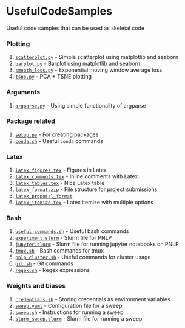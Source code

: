 # UsefulCodeSamples
Useful code samples that can be used as skeletal code


### Plotting
1. [`scatterplot.py`](plotting/scatterplot.py) - Simple scatterplot using matplotlib and seaborn
2. [`barplot.py`](plotting/barplot.py) - Barplot using matplotlib and seaborn
3. [`smooth_loss.py`](plotting/smooth_loss.py) - Exponential moving window average loss
4. [`tsne.py`](plotting/tsne.py) - PCA + TSNE plotting

### Arguments
1. [`argparse.py`](argparse/argparse.py) - Using simple functionality of argparse

### Package related
1. [`setup.py`](package/setup.py) - For creating packages
2. [`conda.sh`](package/conda.sh) - Useful `conda` commands

### Latex
1. [`latex_figures.tex`](latex/latex_figures.tex) - Figures in Latex
1. [`latex_comments.tex`](latex/latex_comments.tex) - Inline comments with Latex
1. [`latex_tables.tex`](latex/latex_tables.tex) - Nice Latex table
1. [`latex_format.zip`](latex/latex_format.zip) - File structure for project submissions
1. [`latex_proposal_format`](https://github.com/ameet-1997/Ideas)
1. [`latex_itemize.tex`](latex/latex_itemize.tex) - Latex itemize with multiple options

### Bash
1. [`useful_commands.sh`](bash/useful_commands.sh) - Useful bash commands
1. [`experiment.slurm`](bash/experiment.slurm) - Slurm file for PNLP
1. [`jupyter.slurm`](bash/jupyter.slurm) - Slurm file for running jupyter notebooks on PNLP
1. [`tmux.sh`](bash/tmux.sh) - Bash commands for tmux
1. [`pnlp_cluster.sh`](bash/pnlp_cluster.sh) - Useful commands for cluster usage
1. [`git.sh`](bash/git.sh) - Git commands
1. [`regex.sh`](bash/regex.sh) - Regex expressions

### Weights and biases
1. [`credentials.sh`](wandb/credentials.sh) - Storing credentials as environment variables
1. [`sweep.yaml`](wandb/sweep.yaml) - Configuration file for a sweep
1. [`sweep.sh`](wandb/sweep.sh) - Instructions for running a sweep
1. [`slurm_sweep.slurm`](wandb/slurm_sweep.slurm) - Slurm file for running a sweep
